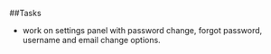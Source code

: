 ##Tasks
- work on settings panel with password change, forgot password, username and email change options.
